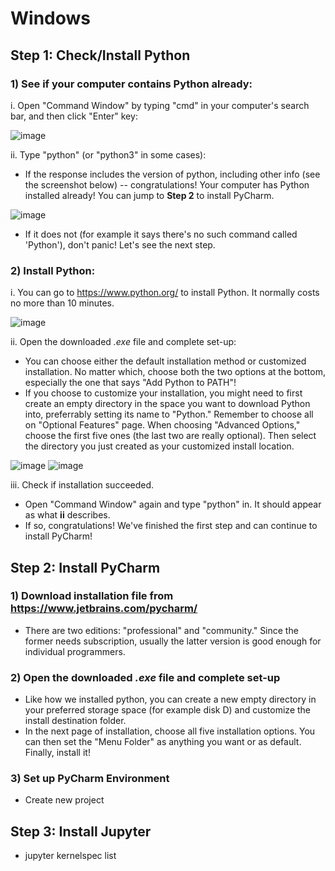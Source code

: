 # Windows
## Step 1: Check/Install Python
### 1) See if your computer contains Python already:
i. Open "Command Window" by typing "cmd" in your computer's search bar, and then click "Enter" key:

![image](https://github.com/jsdhwdmaL/Python-Machine-Learning/assets/84774036/cdd1cd47-4565-42c8-a0c4-b00a5ece9a7f)

ii. Type "python" (or "python3" in some cases):
- If the response includes the version of python, including other info (see the screenshot below) -- congratulations! Your computer has Python installed already! You can jump to **Step 2** to install PyCharm.

![image](https://github.com/jsdhwdmaL/Python-Machine-Learning/assets/84774036/a65da402-8633-4b73-a180-7bcc1f4638e8)

- If it does not (for example it says there's no such command called 'Python'), don't panic! Let's see the next step.

### 2) Install Python:
i. You can go to https://www.python.org/ to install Python. It normally costs no more than 10 minutes.

![image](https://github.com/jsdhwdmaL/Python-Machine-Learning/assets/84774036/b7b4889a-8cb0-4d5f-afa9-9f9030b46004)

ii. Open the downloaded *.exe* file and complete set-up:
- You can choose either the default installation method or customized installation. No matter which, choose both the two options at the bottom, especially the one that says "Add Python to PATH"!
- If you choose to customize your installation, you might need to first create an empty directory in the space you want to download Python into, preferrably setting its name to "Python." Remember to choose all on "Optional Features" page. When choosing "Advanced Options," choose the first five ones (the last two are really optional). Then select the directory you just created as your customized install location.

![image](https://github.com/jsdhwdmaL/Python-Machine-Learning/assets/84774036/5ca6d528-2933-4113-810d-32ead515e679) ![image](https://github.com/jsdhwdmaL/Python-Machine-Learning/assets/84774036/2c777868-cf7d-4b81-9c9a-72e7017925a3)

iii. Check if installation succeeded.
- Open "Command Window" again and type "python" in. It should appear as what **ii** describes.
- If so, congratulations! We've finished the first step and can continue to install PyCharm!

## Step 2: Install PyCharm
### 1) Download installation file from https://www.jetbrains.com/pycharm/
- There are two editions: "professional" and "community." Since the former needs subscription, usually the latter version is good enough for individual programmers.

### 2) Open the downloaded *.exe* file and complete set-up
- Like how we installed python, you can create a new empty directory in your preferred storage space (for example disk D) and customize the install destination folder.
- In the next page of installation, choose all five installation options. You can then set the "Menu Folder" as anything you want or as default. Finally, install it!

### 3) Set up PyCharm Environment
- Create new project

## Step 3: Install Jupyter
- jupyter kernelspec list

